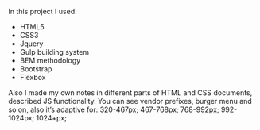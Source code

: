 In this project I used:
* HTML5
* CSS3
* Jquery
* Gulp building system
* BEM methodology
* Bootstrap
* Flexbox

Also I made my own notes in different parts of HTML and CSS documents, described JS functionality.
You can see vendor prefixes, burger menu and so on, also it’s adaptive for:
320-467px;
467-768px;
768-992px;
992-1024px;
1024+px;
